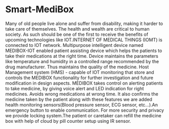 # Smart-MediBox

Many of old people live alone and suffer from disability, making it harder to take care of themselves. The health and wealth are critical to human society. As such should be one of the first to receive the benefits of upcoming technologies like IOT.INTERNET OF MEDICAL THINGS (IOMT) is connected to IOT network. Multipurpose intelligent device named MEDIBOX-IOT enabled patient assisting device which helps the patients to take their medications at the right time. Device maintains the parameters like temperature and humidity in a controlled range recommended by the drug manufacturer. Thus maintains the quality of the medicine. Host Management system (HMS) - capable of IOT monitoring that store and controls the MEDIBOX  functionality for further investigation and future modification in design aspects. MEDIBOX takes control on alerting patients to take medicine, by giving  voice alert and LED indication for right medicines. Avoids wrong medications at wrong time. It also confirms the medicine taken by the patient along with these features we are added health monitoring sensors(Blood pressure sensor, ECG sensor, etc…).An emergency button to enable communication. For more security and privacy we provide locking system.The patient or caretaker can refill the medicine box with help of  cloud by pill counter setup using IR sensor.
